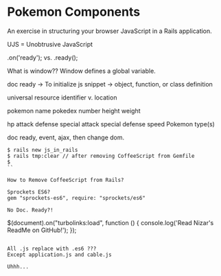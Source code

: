 Pokemon Components
==================

An exercise in structuring your browser JavaScript in a Rails application.

UJS = Unobtrusive JavaScript

.on('ready'); vs. .ready();



What is window??
Window defines a global variable.


doc ready	-> To initialize js snippet
-> object, function, or class definition


universal resource identifier v. location

pokemon name
pokedex number
height weight

hp
attack
defense
special attack
special defense
speed
Pokemon type(s)


doc ready, event, ajax, then change dom.

```
$ rails new js_in_rails
$ rails tmp:clear // after removing CoffeeScript from Gemfile
$ 
``

How to Remove CoffeeScript from Rails?

Sprockets ES6?
gem "sprockets-es6", require: "sprockets/es6"

No Doc. Ready?!
```
$(document).on("turbolinks:load", function () {
	console.log('Read Nizar's ReadMe on GitHub!');
});
```

All .js replace with .es6 ???
Except application.js and cable.js

Uhhh...